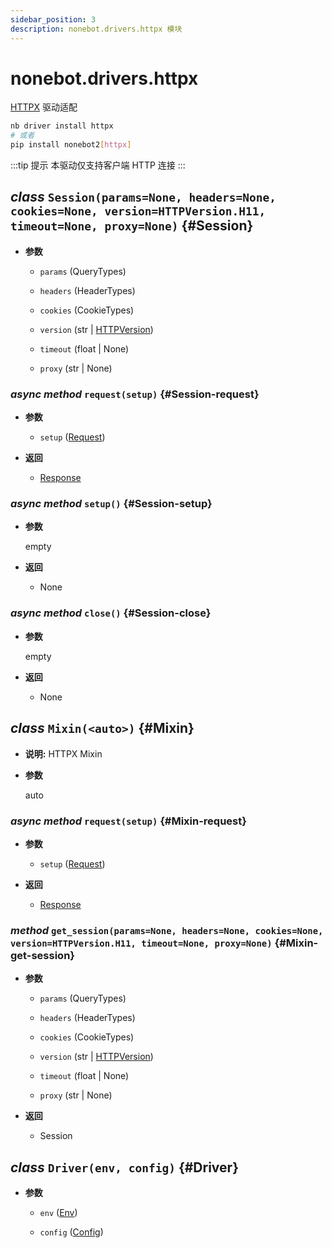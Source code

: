 ```yaml
---
sidebar_position: 3
description: nonebot.drivers.httpx 模块
---
```


# nonebot.drivers.httpx

[HTTPX](https://www.python-httpx.org/) 驱动适配

```bash
nb driver install httpx
# 或者
pip install nonebot2[httpx]
```

:::tip 提示
本驱动仅支持客户端 HTTP 连接
:::

## _class_ `Session(params=None, headers=None, cookies=None, version=HTTPVersion.H11, timeout=None, proxy=None)` {#Session}

- **参数**

  - `params` (QueryTypes)

  - `headers` (HeaderTypes)

  - `cookies` (CookieTypes)

  - `version` (str | [HTTPVersion](index.md#HTTPVersion))

  - `timeout` (float | None)

  - `proxy` (str | None)

### _async method_ `request(setup)` {#Session-request}

- **参数**

  - `setup` ([Request](index.md#Request))

- **返回**

  - [Response](index.md#Response)

### _async method_ `setup()` {#Session-setup}

- **参数**

  empty

- **返回**

  - None

### _async method_ `close()` {#Session-close}

- **参数**

  empty

- **返回**

  - None

## _class_ `Mixin(<auto>)` {#Mixin}

- **说明:** HTTPX Mixin

- **参数**

  auto

### _async method_ `request(setup)` {#Mixin-request}

- **参数**

  - `setup` ([Request](index.md#Request))

- **返回**

  - [Response](index.md#Response)

### _method_ `get_session(params=None, headers=None, cookies=None, version=HTTPVersion.H11, timeout=None, proxy=None)` {#Mixin-get-session}

- **参数**

  - `params` (QueryTypes)

  - `headers` (HeaderTypes)

  - `cookies` (CookieTypes)

  - `version` (str | [HTTPVersion](index.md#HTTPVersion))

  - `timeout` (float | None)

  - `proxy` (str | None)

- **返回**

  - Session

## _class_ `Driver(env, config)` {#Driver}

- **参数**

  - `env` ([Env](../config.md#Env))

  - `config` ([Config](../config.md#Config))
